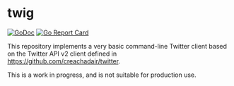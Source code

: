 # twig

[![GoDoc](https://img.shields.io/static/v1?label=godoc&message=reference&color=blue)](https://pkg.go.dev/github.com/creachadair/twig)
[![Go Report Card](https://goreportcard.com/badge/github.com/creachadair/twig)](https://goreportcard.com/report/github.com/creachadair/twig)

This repository implements a very basic command-line Twitter client based on
the Twitter API v2 client defined in https://github.com/creachadair/twitter.

This is a work in progress, and is not suitable for production use.

